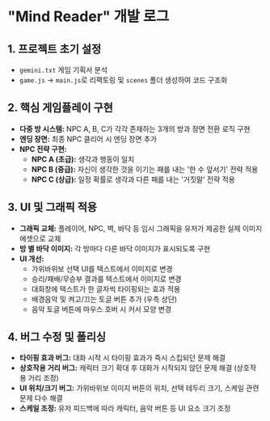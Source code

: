 # "Mind Reader" 개발 로그

## 1. 프로젝트 초기 설정
- `gemini.txt` 게임 기획서 분석
- `game.js` -> `main.js`로 리팩토링 및 `scenes` 폴더 생성하여 코드 구조화

## 2. 핵심 게임플레이 구현
- **다중 방 시스템:** NPC A, B, C가 각각 존재하는 3개의 방과 장면 전환 로직 구현
- **엔딩 장면:** 최종 NPC 클리어 시 엔딩 장면 추가
- **NPC 전략 구현:**
    - **NPC A (초급):** 생각과 행동이 일치
    - **NPC B (중급):** 자신이 생각한 것을 이기는 패를 내는 '한 수 앞서기' 전략 적용
    - **NPC C (상급):** 일정 확률로 생각과 다른 패를 내는 '거짓말' 전략 적용

## 3. UI 및 그래픽 적용
- **그래픽 교체:** 플레이어, NPC, 벽, 바닥 등 임시 그래픽을 유저가 제공한 실제 이미지 에셋으로 교체
- **방 별 바닥 이미지:** 각 방마다 다른 바닥 이미지가 표시되도록 구현
- **UI 개선:**
    - 가위바위보 선택 UI를 텍스트에서 이미지로 변경
    - 승리/패배/무승부 결과를 텍스트에서 이미지로 변경
    - 대화창에 텍스트가 한 글자씩 타이핑되는 효과 적용
    - 배경음악 및 켜고/끄는 토글 버튼 추가 (우측 상단)
    - 음악 토글 버튼에 마우스 호버 시 커서 모양 변경

## 4. 버그 수정 및 폴리싱
- **타이핑 효과 버그:** 대화 시작 시 타이핑 효과가 즉시 스킵되던 문제 해결
- **상호작용 거리 버그:** 캐릭터 크기 확대 후 대화가 시작되지 않던 문제 해결 (상호작용 거리 조정)
- **UI 위치/크기 버그:** 가위바위보 이미지 버튼의 위치, 선택 테두리 크기, 스케일 관련 문제 다수 해결
- **스케일 조정:** 유저 피드백에 따라 캐릭터, 음악 버튼 등 UI 요소 크기 조정
